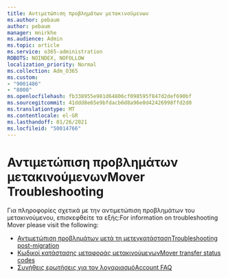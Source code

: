```yaml
---
title: Αντιμετώπιση προβλημάτων μετακινούμενων
ms.author: pebaum
author: pebaum
manager: mnirkhe
ms.audience: Admin
ms.topic: article
ms.service: o365-administration
ROBOTS: NOINDEX, NOFOLLOW
localization_priority: Normal
ms.collection: Adm_O365
ms.custom:
- "9001486"
- "8000"
ms.openlocfilehash: fb338955e981d64806cf098595f847d2def690bf
ms.sourcegitcommit: 41ddd8e65e9bfdacb6d8a96e0d42426998ffd2d0
ms.translationtype: MT
ms.contentlocale: el-GR
ms.lasthandoff: 01/26/2021
ms.locfileid: "50014766"
---
```

# <a name="mover-troubleshooting"></a><span data-ttu-id="f02b8-102">Αντιμετώπιση προβλημάτων μετακινούμενων</span><span class="sxs-lookup"><span data-stu-id="f02b8-102">Mover Troubleshooting</span></span>

<span data-ttu-id="f02b8-103">Για πληροφορίες σχετικά με την αντιμετώπιση προβλημάτων του μετακινούμενου, επισκεφθείτε τα εξής:</span><span class="sxs-lookup"><span data-stu-id="f02b8-103">For information on troubleshooting Mover please visit the following:</span></span>

- [<span data-ttu-id="f02b8-104">Αντιμετώπιση προβλημάτων μετά τη μετεγκατάσταση</span><span class="sxs-lookup"><span data-stu-id="f02b8-104">Troubleshooting post-migration</span></span>](https://docs.microsoft.com/sharepointmigration/mover-post-migration-troubleshooting)  
- [<span data-ttu-id="f02b8-105">Κωδικοί κατάστασης μεταφοράς μετακινούμενων</span><span class="sxs-lookup"><span data-stu-id="f02b8-105">Mover transfer status codes</span></span>](https://docs.microsoft.com/sharepointmigration/mover-transfer-status-codes)
- [<span data-ttu-id="f02b8-106">Συνήθεις ερωτήσεις για τον λογαριασμό</span><span class="sxs-lookup"><span data-stu-id="f02b8-106">Account FAQ</span></span>](https://docs.microsoft.com/sharepointmigration/mover-account-faq)
